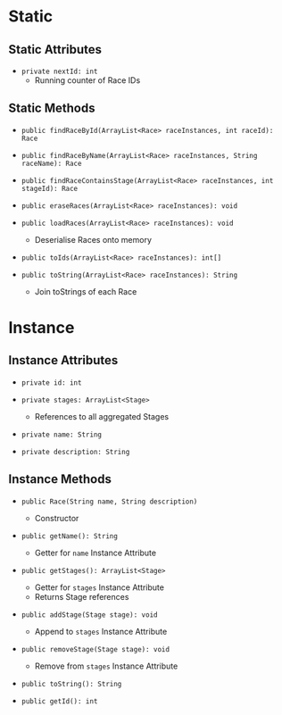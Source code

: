 # Static
## Static Attributes
- `private nextId: int`
	- Running counter of Race IDs
## Static Methods
- `public findRaceById(ArrayList<Race> raceInstances, int raceId): Race`
- `public findRaceByName(ArrayList<Race> raceInstances, String raceName): Race`
- `public findRaceContainsStage(ArrayList<Race> raceInstances, int stageId): Race`

- `public eraseRaces(ArrayList<Race> raceInstances): void`
- `public loadRaces(ArrayList<Race> raceInstances): void`
	- Deserialise Races onto memory

- `public toIds(ArrayList<Race> raceInstances): int[]`
- `public toString(ArrayList<Race> raceInstances): String`
	- Join toStrings of each Race
# Instance
## Instance Attributes
- `private id: int`
- `private stages: ArrayList<Stage>`
	- References to all aggregated Stages

- `private name: String`
- `private description: String`
## Instance Methods
- `public Race(String name, String description)`
	- Constructor

- `public getName(): String`
	- Getter for `name` Instance Attribute

- `public getStages(): ArrayList<Stage>`
	- Getter for `stages` Instance Attribute
	- Returns Stage references
- `public addStage(Stage stage): void`
	- Append to `stages` Instance Attribute
- `public removeStage(Stage stage): void`
	- Remove from `stages` Instance Attribute

- `public toString(): String`
- `public getId(): int`